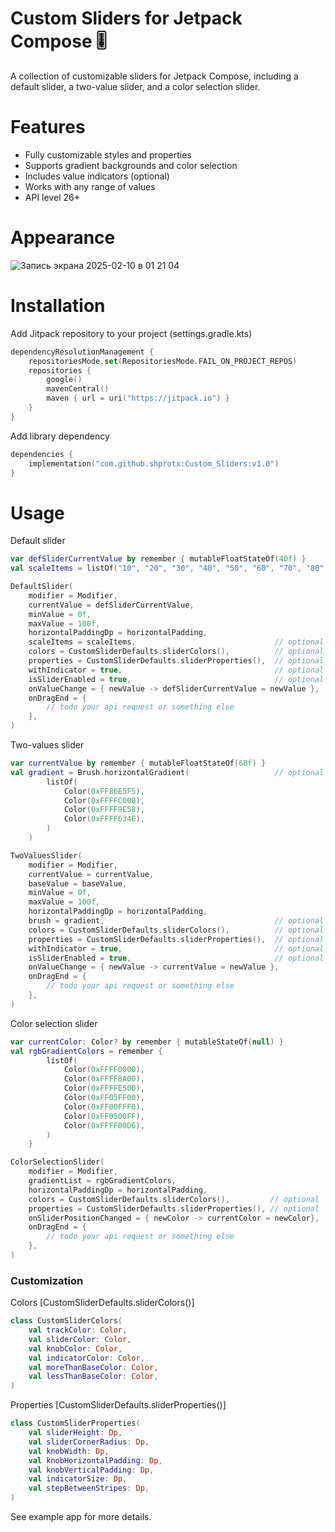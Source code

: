 # Custom Sliders for Jetpack Compose 🎚️ 

A collection of customizable sliders for Jetpack Compose, including a default slider, a two-value slider, and a color selection slider.

# Features

- Fully customizable styles and properties
- Supports gradient backgrounds and color selection
- Includes value indicators (optional)
- Works with any range of values
- API level 26+

# Appearance

![Запись экрана 2025-02-10 в 01 21 04](https://github.com/user-attachments/assets/d2a02517-1bd1-4768-8ded-053964fd7e9e)


# Installation

Add Jitpack repository to your project (settings.gradle.kts)

```kotlin
dependencyResolutionManagement {
    repositoriesMode.set(RepositoriesMode.FAIL_ON_PROJECT_REPOS)
    repositories {
        google()
        mavenCentral()
        maven { url = uri("https://jitpack.io") }
    }
}
```

Add library dependency

```kotlin
dependencies {
    implementation("com.github.shprotx:Custom_Sliders:v1.0")
}
```

# Usage

Default slider

```kotlin
var defSliderCurrentValue by remember { mutableFloatStateOf(40f) }
val scaleItems = listOf("10", "20", "30", "40", "50", "60", "70", "80", "90") // optional

DefaultSlider(
    modifier = Modifier,
    currentValue = defSliderCurrentValue,
    minValue = 0f,
    maxValue = 100f,
    horizontalPaddingDp = horizontalPadding,
    scaleItems = scaleItems,                               // optional
    colors = CustomSliderDefaults.sliderColors(),          // optional
    properties = CustomSliderDefaults.sliderProperties(),  // optional
    withIndicator = true,                                  // optional
    isSliderEnabled = true,                                // optional
    onValueChange = { newValue -> defSliderCurrentValue = newValue },
    onDragEnd = {
        // todo your api request or something else
    },
)
```

Two-values slider

```kotlin
var currentValue by remember { mutableFloatStateOf(60f) }
val gradient = Brush.horizontalGradient(                   // optional
        listOf(
            Color(0xFF86E5F5),
            Color(0xFFFFC000),
            Color(0xFFFF9E58),
            Color(0xFFFF634E),
        )
    )

TwoValuesSlider(
    modifier = Modifier,
    currentValue = currentValue,
    baseValue = baseValue,
    minValue = 0f,
    maxValue = 100f,
    horizontalPaddingDp = horizontalPadding,
    brush = gradient,                                      // optional
    colors = CustomSliderDefaults.sliderColors(),          // optional
    properties = CustomSliderDefaults.sliderProperties(),  // optional
    withIndicator = true,                                  // optional
    isSliderEnabled = true,                                // optional
    onValueChange = { newValue -> currentValue = newValue },
    onDragEnd = {
        // todo your api request or something else
    },
)
```

Color selection slider

```kotlin
var currentColor: Color? by remember { mutableStateOf(null) }
val rgbGradientColors = remember {
        listOf(
            Color(0xFFFF0000),
            Color(0xFFFF8A00),
            Color(0xFFFFE500),
            Color(0xFF05FF00),
            Color(0xFF00FFF0),
            Color(0xFF0500FF),
            Color(0xFFFF00D6),
        )
    }

ColorSelectionSlider(
    modifier = Modifier,
    gradientList = rgbGradientColors,
    horizontalPaddingDp = horizontalPadding,
    colors = CustomSliderDefaults.sliderColors(),         // optional
    properties = CustomSliderDefaults.sliderProperties(), // optional
    onSliderPositionChanged = { newColor -> currentColor = newColor},
    onDragEnd = {
        // todo your api request or something else
    },
)
```

### Customization

Colors [CustomSliderDefaults.sliderColors()]

```kotlin
class CustomSliderColors(
    val trackColor: Color,
    val sliderColor: Color,
    val knobColor: Color,
    val indicatorColor: Color,
    val moreThanBaseColor: Color,
    val lessThanBaseColor: Color,
)
```

Properties [CustomSliderDefaults.sliderProperties()]

```kotlin
class CustomSliderProperties(
    val sliderHeight: Dp,
    val sliderCornerRadius: Dp,
    val knobWidth: Dp,
    val knobHorizontalPadding: Dp,
    val knobVerticalPadding: Dp,
    val indicatorSize: Dp,
    val stepBetweenStripes: Dp,
)
```

See example app for more details.
